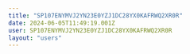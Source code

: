 ```yaml
---
title: "SP107ENYMVJ2YN23E0YZJ1DC28YX0KAFRWQ2XR0R"
date: 2024-06-05T11:49:19.001Z
user: SP107ENYMVJ2YN23E0YZJ1DC28YX0KAFRWQ2XR0R
layout: "users"
---
```

    